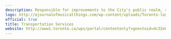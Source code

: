 ```yaml
---
description: Responsible for improvements to the City's public realm, road right-of-way regulation and road repair and maintenance, which can result in road restrictions.
logo: http://ajournalofmusicalthings.com/wp-content/uploads/Toronto-logo.png
official: true
title: Transportation Services
website: http://www1.toronto.ca/wps/portal/contentonly?vgnextoid=dc32e03bb8d1e310VgnVCM10000071d60f89RCRD
---
```

